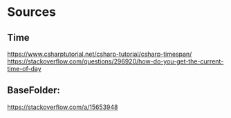 # Sources

## Time
https://www.csharptutorial.net/csharp-tutorial/csharp-timespan/
https://stackoverflow.com/questions/296920/how-do-you-get-the-current-time-of-day

## BaseFolder:
https://stackoverflow.com/a/15653948